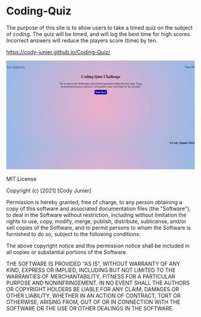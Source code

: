 # Coding-Quiz
The purpose of this site is to allow users to take a timed quiz on the subject of coding. The quiz will be timed, and will log the best time for high scores. Incorrect answers will reduce the players score (time) by ten.

<!-- url -->
https://cody-junier.github.io/Coding-Quiz/
<!-- screenshot -->
![screenshot for webpage](assets/images/Screenshot.png)
<!-- liscense  -->
MIT License

Copyright (c) [2021] [Cody Junier]

Permission is hereby granted, free of charge, to any person obtaining a copy of this software and associated documentation files (the "Software"), to deal in the Software without restriction, including without limitation the rights to use, copy, modify, merge, publish, distribute, sublicense, and/or sell copies of the Software, and to permit persons to whom the Software is furnished to do so, subject to the following conditions:

The above copyright notice and this permission notice shall be included in all copies or substantial portions of the Software.

THE SOFTWARE IS PROVIDED "AS IS", WITHOUT WARRANTY OF ANY KIND, EXPRESS OR IMPLIED, INCLUDING BUT NOT LIMITED TO THE WARRANTIES OF MERCHANTABILITY, FITNESS FOR A PARTICULAR PURPOSE AND NONINFRINGEMENT. IN NO EVENT SHALL THE AUTHORS OR COPYRIGHT HOLDERS BE LIABLE FOR ANY CLAIM, DAMAGES OR OTHER LIABILITY, WHETHER IN AN ACTION OF CONTRACT, TORT OR OTHERWISE, ARISING FROM, OUT OF OR IN CONNECTION WITH THE SOFTWARE OR THE USE OR OTHER DEALINGS IN THE SOFTWARE.